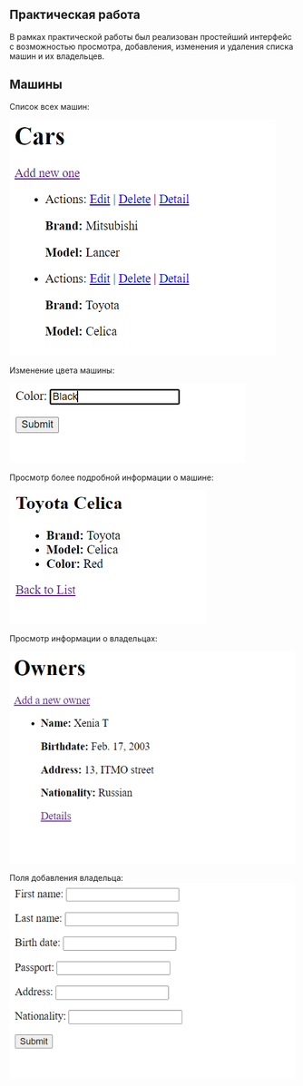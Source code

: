 ## Практическая работа 

В рамках практической работы был реализован простейший интерфейс с возможностью просмотра, добавления, изменения и удаления списка машин и их владельцев.

## Машины 

Список всех машин:

![cars](img/practice_cars.png)

Изменение цвета машины: 

![edit_car](img/practice_edit.png)

Просмотр более подробной информации о машине:

![car_detail](img/pratice_details.png)

Просмотр информации о владельцах: 

![owners](img/practice_owners.png)

Поля добавления владельца: 
![add_owner](img/practice_addowner.png)